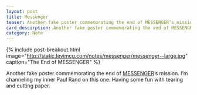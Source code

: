 ```yaml
---
layout: post
title: Messenger
teaser: Another fake poster commemorating the end of MESSENGER’s mission.
card_descirption: Another fake poster commemorating the end of MESSENGER’s mission.
category: Note
---
```

{% include post-breakout.html
   image="http://static.levimcg.com/notes/messenger/messenger--large.jpg"
   caption="The End of MESSENGER" %}

Another fake poster commemorating the end of [MESSENGER](https://en.wikipedia.org/wiki/MESSENGER)’s mission. I’m channeling my inner Paul Rand on this one. Having some fun with tearing and cutting paper.
